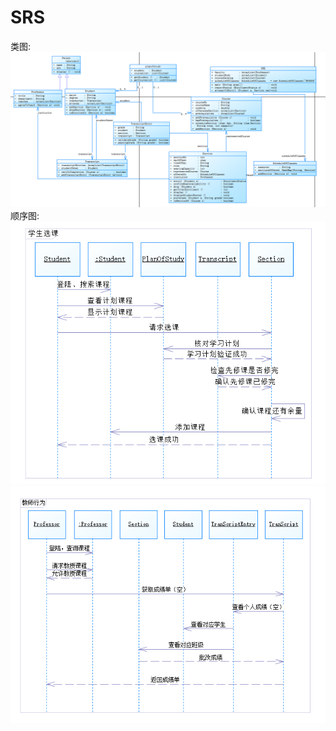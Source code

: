 # SRS
类图:![page](https://github.com/qiqiseven/SRS/blob/master/%E7%B1%BB%E5%9B%BE.PNG)
顺序图:![page](https://github.com/qiqiseven/SRS/blob/master/%E9%A1%BA%E5%BA%8F%E5%9B%BE.PNG)
![page](https://github.com/qiqiseven/SRS/blob/master/%E9%A1%BA%E5%BA%8F%E5%9B%BE2.PNG)
